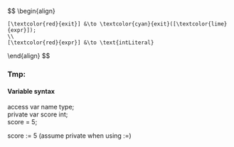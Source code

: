 $$
\begin{align}
	
	[\textcolor{red}{exit}] &\to \textcolor{cyan}{exit}([\textcolor{lime}{expr}]);
	\\
	[\textcolor{red}{expr}] &\to \text{intLiteral}

\end{align}
$$


### Tmp:

#### Variable syntax
access var name type;\
private var score int;\
score = 5;

score := 5 (assume private when using :=)
